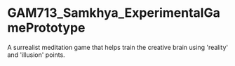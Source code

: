 # GAM713_Samkhya_ExperimentalGamePrototype
A surrealist meditation game that helps train the creative brain using 'reality' and 'illusion' points.
